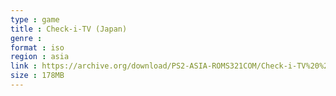 ```yaml
---
type : game
title : Check-i-TV (Japan)
genre : 
format : iso
region : asia
link : https://archive.org/download/PS2-ASIA-ROMS321COM/Check-i-TV%20%28Japan%29.7z
size : 178MB
---
```

